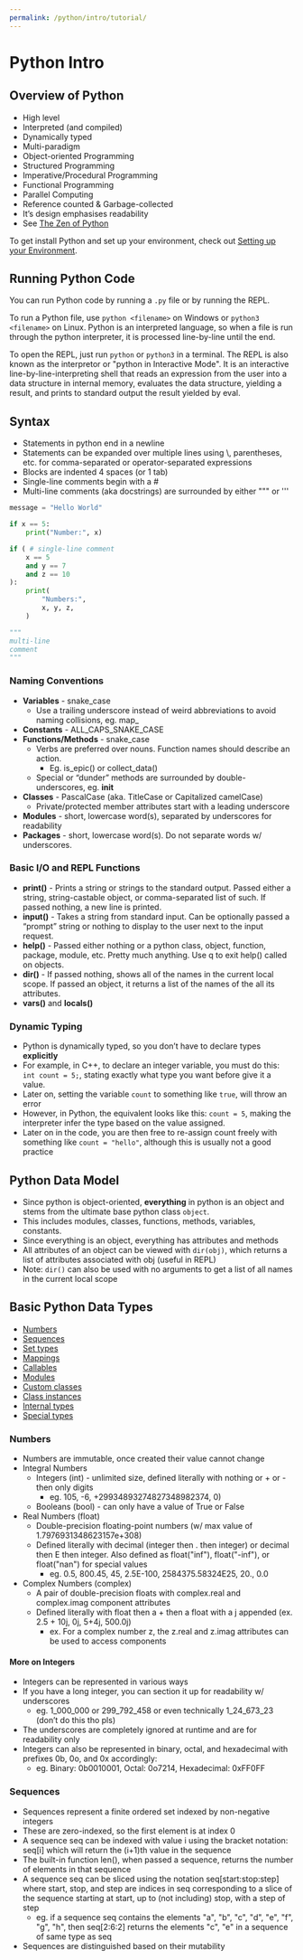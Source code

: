 ```yaml
---
permalink: /python/intro/tutorial/
---
```


# Python Intro

## Overview of Python

- High level
- Interpreted (and compiled)
- Dynamically typed
- Multi-paradigm
- Object-oriented Programming
- Structured Programming
- Imperative/Procedural Programming
- Functional Programming
- Parallel Computing
- Reference counted & Garbage-collected
- It’s design emphasises readability
- See [The Zen of Python](https://peps.python.org/pep-0020/)

To get install Python and set up your environment, check out [Setting up your Environment](/docs/python/set_up/).

## Running Python Code

You can run Python code by running a `.py` file or by running the REPL.

To run a Python file, use `python <filename>` on Windows or `python3 <filename>` on Linux. Python is an interpreted language, so when a file is run through the python interpreter, it is processed line-by-line until the end.

To open the REPL, just run `python` or `python3` in a terminal. The REPL is also known as the interpretor or "python in Interactive Mode". It is an interactive line-by-line-interpreting shell that reads an expression from the user into a data structure in internal memory, evaluates the data structure, yielding a result, and prints to standard output the result yielded by eval.

## Syntax

- Statements in python end in a newline
- Statements can be expanded over multiple lines using \\, parentheses, etc. for comma-separated or operator-separated expressions
- Blocks are indented 4 spaces (or 1 tab)
- Single-line comments begin with a #
- Multi-line comments (aka docstrings) are surrounded by either """ or '''

```python
message = "Hello World"

if x == 5:
    print("Number:", x)

if ( # single-line comment
    x == 5
    and y == 7
    and z == 10
):
    print(
        "Numbers:",
        x, y, z,
    )

"""
multi-line
comment
"""
```

### Naming Conventions

- **Variables** - snake_case
    - Use a trailing underscore instead of weird abbreviations to avoid naming collisions, eg. map_
- **Constants** - ALL_CAPS_SNAKE_CASE
- **Functions/Methods** - snake_case
    - Verbs are preferred over nouns. Function names should describe an action. 
        - Eg. is_epic() or collect_data()
    - Special or “dunder” methods are surrounded by double-underscores, eg. __init__
- **Classes** - PascalCase (aka. TitleCase or Capitalized camelCase)
    - Private/protected member attributes start with a leading underscore
- **Modules** - short, lowercase word(s), separated by underscores for readability
- **Packages** - short, lowercase word(s). Do not separate words w/ underscores.

### Basic I/O and REPL Functions

- **print()** - Prints a string or strings to the standard output. Passed either a string, string-castable object, or comma-separated list of such. If passed nothing, a new line is printed.
- **input()** - Takes a string from standard input. Can be optionally passed a “prompt” string or nothing to display to the user next to the input request.
- **help()** - Passed either nothing or a python class, object, function, package, module, etc. Pretty much anything. Use q to exit help() called on objects.
- **dir()** - If passed nothing, shows all of the names in the current local scope. If passed an object, it returns a list of the names of the all its attributes.
- **vars()** and **locals()**

### Dynamic Typing

- Python is dynamically typed, so you don’t have to declare types **explicitly**
- For example, in C++, to declare an integer variable, you must do this: `int count = 5;`, stating exactly what type you want before give it a value.
- Later on, setting the variable `count` to something like `true`, will throw an error
- However, in Python, the equivalent looks like this: `count = 5`, making the interpreter infer the type based on the value assigned.
- Later on in the code, you are then free to re-assign count freely with something like `count = "hello"`, although this is usually not a good practice

## Python Data Model

- Since python is object-oriented, __everything__ in python is an object and stems from the ultimate base python class `object`.
- This includes modules, classes, functions, methods, variables, constants.
- Since everything is an object, everything has attributes and methods
- All attributes of an object can be viewed with `dir(obj)`, which returns a list of attributes associated with obj (useful in REPL)
- Note: `dir()` can also be used with no arguments to get a list of all names in the current local scope

## Basic Python Data Types

- [Numbers](#numbers)
- [Sequences](#sequences)
- [Set types]()
- [Mappings]()
- [Callables]()
- [Modules]()
- [Custom classes]()
- [Class instances]()
- [Internal types]()
- [Special types]()

### Numbers

- Numbers are immutable, once created their value cannot change
- Integral Numbers
    - Integers (int) - unlimited size, defined literally with nothing or + or - then only digits 
        - eg. 105, -6, +29934893274827348982374, 0)
    - Booleans (bool) - can only have a value of True or False
- Real Numbers (float) 
    - Double-precision floating-point numbers (w/ max value of 1.7976931348623157e+308)
    - Defined literally with decimal (integer then . then integer) or decimal then E then integer. Also defined as float("inf"), float("-inf"), or float("nan") for special values
        - eg. 0.5, 800.45, 45, 2.5E-100, 2584375.58324E25, 20., 0.0
- Complex Numbers (complex)
    - A pair of double-precision floats with complex.real and complex.imag component attributes
    - Defined literally with float then a + then a float with a j appended (ex. 2.5 + 10j, 0j, 5+4j, 500.0j)
        - ex. For a complex number z, the z.real and z.imag attributes can be used to access components

#### More on Integers

- Integers can be represented in various ways
- If you have a long integer, you can section it up for readability w/ underscores
    - eg. 1_000_000 or 299_792_458 or even technically 1_24_673_23 (don’t do this tho pls)
- The underscores are completely ignored at runtime and are for readability only
- Integers can also be represented in binary, octal, and hexadecimal with prefixes 0b, 0o, and 0x accordingly:
    - eg. Binary: 0b0010001, Octal: 0o7214, Hexadecimal: 0xFF0FF

### Sequences

- Sequences represent a finite ordered set indexed by non-negative integers
- These are zero-indexed, so the first element is at index 0
- A sequence seq can be indexed with value i using the bracket notation: seq[i] which will return the (i+1)th value in the sequence
- The built-in function len(), when passed a sequence, returns the number of elements in that sequence
- A sequence seq can be sliced using the notation seq[start:stop:step] where start, stop, and step are indices in seq corresponding to a slice of the sequence starting at start, up to (not including) stop, with a step of step
    - eg. if a sequence seq contains the elements "a", "b", "c", "d", "e", "f", "g", "h", then seq[2:6:2] returns the elements "c", "e" in a sequence of same type as seq
- Sequences are distinguished based on their mutability
